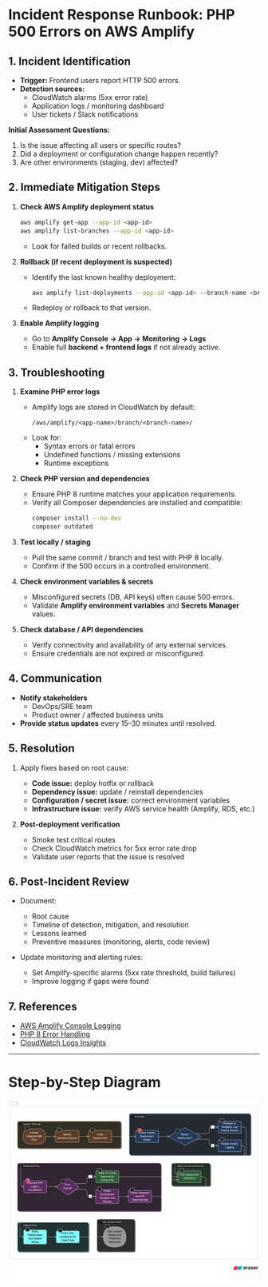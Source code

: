 # Incident Response Runbook: PHP 500 Errors on AWS Amplify

## 1. Incident Identification

- **Trigger:** Frontend users report HTTP 500 errors.
- **Detection sources:**
  - CloudWatch alarms (5xx error rate)
  - Application logs / monitoring dashboard
  - User tickets / Slack notifications

**Initial Assessment Questions:**
1. Is the issue affecting all users or specific routes?
2. Did a deployment or configuration change happen recently?
3. Are other environments (staging, dev) affected?

## 2. Immediate Mitigation Steps

1. **Check AWS Amplify deployment status**
   ```bash
   aws amplify get-app --app-id <app-id>
   aws amplify list-branches --app-id <app-id>
   ```
   - Look for failed builds or recent rollbacks.

2. **Rollback (if recent deployment is suspected)**
   - Identify the last known healthy deployment:
     ```bash
     aws amplify list-deployments --app-id <app-id> --branch-name <branch>
     ```
   - Redeploy or rollback to that version.

3. **Enable Amplify logging**
   - Go to **Amplify Console → App → Monitoring → Logs**
   - Enable full **backend + frontend logs** if not already active.

## 3. Troubleshooting

1. **Examine PHP error logs**
   - Amplify logs are stored in CloudWatch by default:
     ```
     /aws/amplify/<app-name>/branch/<branch-name>/
     ```
   - Look for:
     - Syntax errors or fatal errors
     - Undefined functions / missing extensions
     - Runtime exceptions

2. **Check PHP version and dependencies**
   - Ensure PHP 8 runtime matches your application requirements.
   - Verify all Composer dependencies are installed and compatible:
     ```bash
     composer install --no-dev
     composer outdated
     ```

3. **Test locally / staging**
   - Pull the same commit / branch and test with PHP 8 locally.
   - Confirm if the 500 occurs in a controlled environment.

4. **Check environment variables & secrets**
   - Misconfigured secrets (DB, API keys) often cause 500 errors.
   - Validate **Amplify environment variables** and **Secrets Manager** values.

5. **Check database / API dependencies**
   - Verify connectivity and availability of any external services.
   - Ensure credentials are not expired or misconfigured.

## 4. Communication

- **Notify stakeholders**
  - DevOps/SRE team
  - Product owner / affected business units
- **Provide status updates** every 15–30 minutes until resolved.

## 5. Resolution

1. Apply fixes based on root cause:
   - **Code issue:** deploy hotfix or rollback
   - **Dependency issue:** update / reinstall dependencies
   - **Configuration / secret issue:** correct environment variables
   - **Infrastructure issue:** verify AWS service health (Amplify, RDS, etc.)

2. **Post-deployment verification**
   - Smoke test critical routes
   - Check CloudWatch metrics for 5xx error rate drop
   - Validate user reports that the issue is resolved

## 6. Post-Incident Review

- Document:
  - Root cause
  - Timeline of detection, mitigation, and resolution
  - Lessons learned
  - Preventive measures (monitoring, alerts, code review)

- Update monitoring and alerting rules:
  - Set Amplify-specific alarms (5xx rate threshold, build failures)
  - Improve logging if gaps were found

## 7. References

- [AWS Amplify Console Logging](https://docs.aws.amazon.com/amplify/latest/userguide/monitoring.html)
- [PHP 8 Error Handling](https://www.php.net/manual/en/language.errors.php)
- [CloudWatch Logs Insights](https://docs.aws.amazon.com/AmazonCloudWatch/latest/logs/CWL_QuerySyntax.html)

---

# Step-by-Step Diagram

![Flowchart – PHP 500 on AWS Amplify](./Flowchart-error500PHPAmplify.svg)
